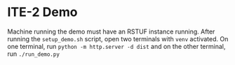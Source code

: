 # ITE-2 Demo

Machine running the demo must have an RSTUF instance running. After running the
`setup_demo.sh` script, open two terminals with `venv` activated. On one
terminal, run 
```python -m http.server -d dist```
and on the other terminal, run
```./run_demo.py```
